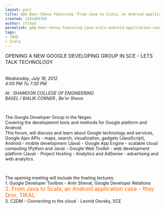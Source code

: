```yaml
---
layout: post
title: GDG Beer-Sheva featuring "From Java to Scala, an Android application case"
created: 1341403765
author: ittayd
permalink: gdg-beer-sheva-featuring-java-scala-android-application-case
tags:
- JAVA
- Scala
---
```

<p><span style="font-size: medium; ">OPENING A NEW GOOGLE DEVELOPING GROUP IN SCE - LETS TALK TECHNOLOGY</span></p>
<p><span style="font-size: large; "><br />
</span><em>Wednesday, July 18, 2012<br />
4:00 PM To 7:30 PM<br type="_moz" />
</em></p>
<p><em>At : SHAMOON COLLEGE OF ENGINEERING<br />
BASEL / BIALIK CORNER , Be'er Sheva</em></p>
<p>&nbsp;</p>
<p>The Google Developer Group in the Negev.<br />
Covering the developemnt tools and methods for Google platform and Android.<br />
This forum, will discuss and learn about Google technology and services, Google Ajax APIs - maps, search, visualization, gadgets (JavaScript), Android - mobile development (Java) - Google App Engine - scalable cloud computing (Python and Java) - Google Web Toolkit - web development platform (Java) - Project Hosting - Analytics and AdSense - advertising and web analytics.</p>
<p>&nbsp;</p>
<p>The opening meeting will include the fowling lectures:<br />
1. Google Developer Toolbox - Amir Shevat, Google Developer Relations<br />
<span style="color: rgb(255, 102, 0); "><span style="font-size: large; ">2. From Java to Scala, an Android application case - Ittay Dror, TIKAL<br />
</span></span><span style="font-size: large; "> </span>3. C2DM - Connecting to the cloud - Leonid Oevsky, SCE</p>
<p>&nbsp;</p>
<p><a href="http://www.meetup.com/GDG-Beer-Sheva/events/71106542/"><img src="http://www.tikalk.com/files/upload/1/register.png" alt="" /></a></p>
